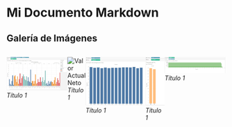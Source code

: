 # Mi Documento Markdown

## Galería de Imágenes

<div style="display: flex; justify-content: space-between;">



![Valor Actual Neto](media/hoja1.jpeg)  
*Título 1*

![Valor Actual Neto](media/hoja5.jpeg)  
*Título 1*

![Valor Actual Neto](media/hoja2.jpeg)  
*Título 1*

![Valor Actual Neto](media/hoja3.jpeg)  
*Título 1*

![Valor Actual Neto](media/hoja4.jpeg)  
*Título 1*
  
  

</div>

